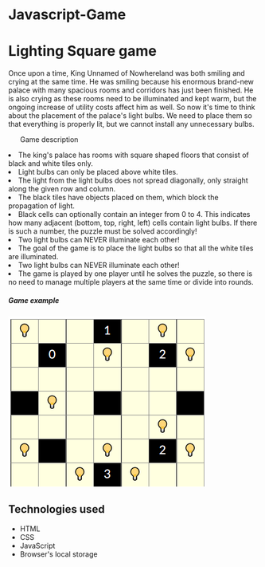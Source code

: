 # Javascript-Game

<h1>Lighting Square game</h1>

<p>Once upon a time, King Unnamed of Nowhereland was both smiling and crying at the same time. He was smiling because his enormous brand-new palace with many spacious rooms and corridors has just been finished. He is also crying as these rooms need to be illuminated and kept warm, but the ongoing increase of utility costs affect him as well. So now it's time to think about the placement of the palace's light bulbs. We need to place them so that everything is properly lit, but we cannot install any unnecessary bulbs.</p>
<ul>Game description</ul>
  <li>The king's palace has rooms with square shaped floors that consist of black and white tiles only.</li>
  <li>Light bulbs can only be placed above white tiles.</li>
  <li>The light from the light bulbs does not spread diagonally, only straight along the given row and column.</li>
  <li>The black tiles have objects placed on them, which block the propagation of light.</li>
  <li>Black cells can optionally contain an integer from 0 to 4. This indicates how many adjacent (bottom, top, right, left) cells contain light bulbs. If there is such a number, the puzzle must be solved accordingly!</li>
  <li>Two light bulbs can NEVER illuminate each other!</li>
  <li>The goal of the game is to place the light bulbs so that all the white tiles are illuminated.</li>
  <li>Two light bulbs can NEVER illuminate each other!</li>
  <li>The game is played by one player until he solves the puzzle, so there is no need to manage multiple players at the same time or divide into rounds.</li>
  
  <h5>Game example</h5>
  <img src="/resources/sample.png" alt="Alt text" title="Optional title">
  
<h2>Technologies  used</h2>
<ul>
  <li>HTML</li>
  <li>CSS</li>
  <li>JavaScript</li>
  <li>Browser's local storage</li>
</ul>

